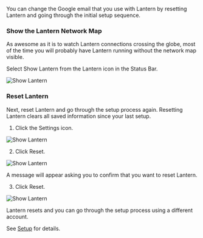 You can change the Google email that you use with Lantern by resetting Lantern and going through the initial setup sequence.

### Show the Lantern Network Map

As awesome as it is to watch Lantern connections crossing the globe, most of the time you will probably have Lantern running without the network map visible.

Select Show Lantern from the Lantern icon in the Status Bar.

![Show Lantern](https://dl.dropboxusercontent.com/u/253631/Show_Lantern.png)

### Reset Lantern

Next, reset Lantern and go through the setup process again. Resetting Lantern clears all saved information since your last setup.

1. Click the Settings icon.

![Show Lantern](https://dl.dropboxusercontent.com/u/253631/Lantern_Settings_Icon.png)

2. Click Reset.

![Show Lantern](https://dl.dropboxusercontent.com/u/253631/Lantern_Reset_Button.png)

A message will appear asking you to confirm that you want to reset Lantern.

3. Click Reset.

![Show Lantern](https://dl.dropboxusercontent.com/u/253631/Lantern_Confirm_Reset.png)

Lantern resets and you can go through the setup process using a different account.

See [Setup](https://github.com/getlantern/lantern/wiki/Setup) for details.
